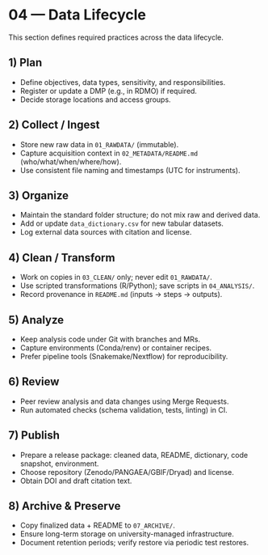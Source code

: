 # 04 — Data Lifecycle

This section defines required practices across the data lifecycle.

## 1) Plan
- Define objectives, data types, sensitivity, and responsibilities.
- Register or update a DMP (e.g., in RDMO) if required.
- Decide storage locations and access groups.

## 2) Collect / Ingest
- Store new raw data in `01_RAWDATA/` (immutable).
- Capture acquisition context in `02_METADATA/README.md` (who/what/when/where/how).
- Use consistent file naming and timestamps (UTC for instruments).

## 3) Organize
- Maintain the standard folder structure; do not mix raw and derived data.
- Add or update `data_dictionary.csv` for new tabular datasets.
- Log external data sources with citation and license.

## 4) Clean / Transform
- Work on copies in `03_CLEAN/` only; never edit `01_RAWDATA/`.
- Use scripted transformations (R/Python); save scripts in `04_ANALYSIS/`.
- Record provenance in `README.md` (inputs → steps → outputs).

## 5) Analyze
- Keep analysis code under Git with branches and MRs.
- Capture environments (Conda/renv) or container recipes.
- Prefer pipeline tools (Snakemake/Nextflow) for reproducibility.

## 6) Review
- Peer review analysis and data changes using Merge Requests.
- Run automated checks (schema validation, tests, linting) in CI.

## 7) Publish
- Prepare a release package: cleaned data, README, dictionary, code snapshot, environment.
- Choose repository (Zenodo/PANGAEA/GBIF/Dryad) and license.
- Obtain DOI and draft citation text.

## 8) Archive & Preserve
- Copy finalized data + README to `07_ARCHIVE/`.
- Ensure long-term storage on university-managed infrastructure.
- Document retention periods; verify restore via periodic test restores.
